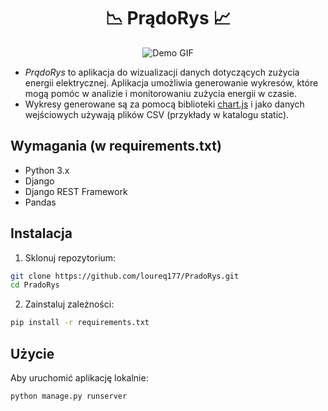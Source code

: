 <div align="center">

# 📉 PrądoRys 📈

![Demo GIF](static\demo.gif)

</div>

- *PrądoRys* to aplikacja do wizualizacji danych dotyczących zużycia energii elektrycznej. Aplikacja umożliwia generowanie wykresów, które mogą pomóc w analizie i monitorowaniu zużycia energii w czasie.
- Wykresy generowane są za pomocą biblioteki [chart.js](https://www.chartjs.org) i jako danych wejściowych używają plików CSV (przykłady w katalogu static).

## Wymagania (w requirements.txt)
- Python 3.x
- Django
- Django REST Framework
- Pandas

## Instalacja
1. Sklonuj repozytorium:
  ```bash
  git clone https://github.com/loureq177/PradoRys.git
  cd PradoRys
  ```
2. Zainstaluj zależności:
  ```bash
  pip install -r requirements.txt
  ```

## Użycie
  Aby uruchomić aplikację lokalnie:
```bash
python manage.py runserver
